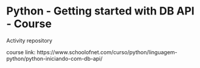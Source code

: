 <h1>Python - Getting started with DB API - Course</h1>
<p>Activity repository</p>
<p>course link: https://www.schoolofnet.com/curso/python/linguagem-python/python-iniciando-com-db-api/</p>
